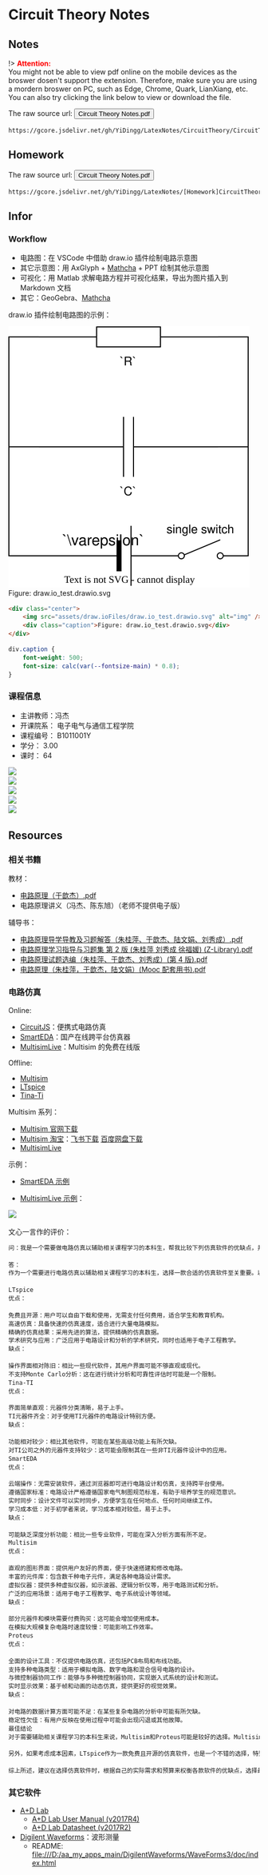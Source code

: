 # Circuit Theory Notes

## Notes

!> **<span style='color:red'>Attention:</span>**<br>
You might not be able to view pdf online on the mobile devices as the broswer dosen't support the extension. Therefore, make sure you are using a mordern broswer on PC, such as Edge, Chrome, Quark, LianXiang, etc. You can also try clicking the link below to view or download
the file.

The raw source url: <button onclick="window.open('https://gcore.jsdelivr.net/gh/YiDingg/LatexNotes/CircuitTheory/CircuitTheoryNotes.pdf')" type="button">Circuit Theory Notes.pdf</button>

```pdf
https://gcore.jsdelivr.net/gh/YiDingg/LatexNotes/CircuitTheory/CircuitTheoryNotes.pdf
```

## Homework

The raw source url: <button onclick="window.open('https://gcore.jsdelivr.net/gh/YiDingg/LatexNotes/[Homework]CircuitTheory/HomeworkOfCircuitTheory.pdf')" type="button">Circuit Theory Notes.pdf</button>

```pdf
https://gcore.jsdelivr.net/gh/YiDingg/LatexNotes/[Homework]CircuitTheory/HomeworkOfCircuitTheory.pdf
```

## Infor

### Workflow

-   电路图：在 VSCode 中借助 draw.io 插件绘制电路示意图
-   其它示意图：用 AxGlyph + [Mathcha](https://www.mathcha.io/editor) + PPT 绘制其他示意图
-   可视化：用 Matlab 求解电路方程并可视化结果，导出为图片插入到 Markdown 文档
-   其它：GeoGebra、[Mathcha](https://www.mathcha.io/editor)

draw.io 插件绘制电路图的示例：

<div class='center'><img src='Notes/MajorCourses/CircuitTheory/assets/draw.io_test.drawio.svg' alt='img'/>
<div class='caption'>Figure: draw.io_test.drawio.svg</div></div>

```html
<div class="center">
    <img src="assets/draw.ioFiles/draw.io_test.drawio.svg" alt="img" />
    <div class="caption">Figure: draw.io_test.drawio.svg</div>
</div>
```

```css
div.caption {
    font-weight: 500;
    font-size: calc(var(--fontsize-main) * 0.8);
}
```

### 课程信息

-   主讲教师：冯杰
-   开课院系： 电子电气与通信工程学院
-   课程编号： B1011001Y
-   学分： 3.00
-   课时： 64

<!-- <div class="center"><img src="https://imagebank-0.oss-cn-beijing.aliyuncs.com/VS-PicGo/2024-08-27-10-30-24_CircuitTheoryNotes(0)-Preparations.png"/></div> -->
<div class="center"><img src="https://imagebank-0.oss-cn-beijing.aliyuncs.com/VS-PicGo/2024-08-27-10-39-39_CircuitTheoryNotes(0)-Preparations.jpg"/></div>
<div class="center"><img src="https://imagebank-0.oss-cn-beijing.aliyuncs.com/VS-PicGo/2024-08-27-10-17-18_CircuitTheoryNotes(0)-Preparations.jpg"/></div>
<div class="center"><img src="https://imagebank-0.oss-cn-beijing.aliyuncs.com/VS-PicGo/2024-08-27-11-05-16_CircuitTheoryNotes(0)-Preparations.png"/></div>

<div class="center"><img src="https://imagebank-0.oss-cn-beijing.aliyuncs.com/VS-PicGo/2024-08-27-10-15-24_CircuitTheoryNotes(0)-Preparations.jpg"/></div>

<div class="center"><img src="https://imagebank-0.oss-cn-beijing.aliyuncs.com/VS-PicGo/2024-08-29-13-13-40_CircuitTheoryNotes(0)-Preparations.jpg"/></div>

<!-- <div class="center"><img src="https://imagebank-0.oss-cn-beijing.aliyuncs.com/VS-PicGo/2024-08-27-17-37-36_CircuitTheoryNotes(0)-Preparations.jpg"/></div>
 -->

## Resources

### 相关书籍

教材：

-   [电路原理（于歆杰）.pdf](https://s.b1n.net/2eH2q)
-   电路原理讲义（冯杰、陈东旭）（老师不提供电子版）

辅导书：

-   [电路原理导学导教及习题解答（朱桂萍、于歆杰、陆文娟、刘秀成）.pdf](https://s.b1n.net/4kGFu)
-   [电路原理学习指导与习题集 第 2 版 (朱桂萍 刘秀成 徐福媛) (Z-Library).pdf](https://www.writebug.com/static/uploads/2024/8/27/bdf7b26c0f4342845a66054cccd6cdc1.pdf)
-   [电路原理试题选编（朱桂萍、于歆杰、刘秀成）(第 4 版).pdf](https://s.b1n.net/OSmef)
-   [电路原理（朱桂萍，于歆杰，陆文娟）(Mooc 配套用书).pdf](https://s.b1n.net/6Smsc)

### 电路仿真

Online:

-   [CircuitJS](https://www.eetree.cn/circuitjs/circuitjs.html)：便携式电路仿真
-   [SmartEDA](https://www.ismarteda.com/)：国产在线跨平台仿真器
-   [MultisimLive](https://www.multisim.com/get-started/)：Multisim 的免费在线版

Offline:

-   [Multisim](https://www.ni.com/zh-cn/support/downloads/software-products/download.multisim.html#452133)
-   [LTspice](https://www.analog.com/en/design-center/design-tools-and-calculators/ltspice-simulator.html)
-   [Tina-Ti](https://www.ti.com/tool/TINA-TI)

Multisim 系列：

-   [Multisim 官网下载](https://www.ni.com/zh-cn/support/downloads/software-products/download.multisim.html#452133)
-   [Multisim 淘宝](https://item.taobao.com/item.htm?spm=a21n57.1.item.1.5cdf523cnkKNJE&priceTId=2147806317247600582073947e9e5c)：[飞书下载](https://h2t5pqlfw1.feishu.cn/drive/folder/UyWcfUlc9leIfKdUj5zcdDwTn9d) [百度网盘下载](https://pan.baidu.com/s/1GVF6j89qCSGBTj86KVeMFA?pwd=1234)
-   [MultisimLive](https://www.multisim.com/get-started/)

示例：

-   [SmartEDA 示例](https://www.ismarteda.com/)

-   [MultisimLive 示例](https://www.multisim.com/content/a3jq2FvzzNdfuU4dPYQDsV/circuittest/open/)：
<div class="center"><img src="https://imagebank-0.oss-cn-beijing.aliyuncs.com/VS-PicGo/2024-08-23-00-55-48_CircuitTheoryNotes(0)-Preparations.jpg"/></div>

文心一言作的评价：

```txt
问：我是一个需要做电路仿真以辅助相关课程学习的本科生，帮我比较下列仿真软件的优缺点，并给出最佳结论：LTspice、tina-ti、SmartEDA、Multisim、Proteus

答：
作为一个需要进行电路仿真以辅助相关课程学习的本科生，选择一款合适的仿真软件至关重要。以下是对LTspice、Tina-TI、SmartEDA、Multisim和Proteus这五款仿真软件的优缺点比较，以及给出的最佳结论。

LTspice
优点：

免费且开源：用户可以自由下载和使用，无需支付任何费用，适合学生和教育机构。
高速仿真：具备快速的仿真速度，适合进行大量电路模拟。
精确的仿真结果：采用先进的算法，提供精确的仿真数据。
学术研究与应用：广泛应用于电路设计和分析的学术研究，同时也适用于电子工程教学。
缺点：

操作界面相对陈旧：相比一些现代软件，其用户界面可能不够直观或现代。
不支持Monte Carlo分析：这在进行统计分析和可靠性评估时可能是一个限制。
Tina-TI
优点：

界面简单直观：元器件分类清晰，易于上手。
TI元器件齐全：对于使用TI元器件的电路设计特别方便。
缺点：

功能相对较少：相比其他软件，可能在某些高级功能上有所欠缺。
对TI公司之外的元器件支持较少：这可能会限制其在一些非TI元器件设计中的应用。
SmartEDA
优点：

云端操作：无需安装软件，通过浏览器即可进行电路设计和仿真，支持跨平台使用。
遵循国家标准：电路设计严格遵循国家电气制图规范标准，有助于培养学生的规范意识。
实时同步：设计文件可以实时同步，方便学生在任何地点、任何时间继续工作。
学习成本低：对于初学者来说，学习成本相对较低，易于上手。
缺点：

可能缺乏深度分析功能：相比一些专业软件，可能在深入分析方面有所不足。
Multisim
优点：

直观的图形界面：提供用户友好的界面，便于快速搭建和修改电路。
丰富的元件库：包含数千种电子元件，满足各种电路设计需求。
虚拟仪器：提供多种虚拟仪器，如示波器、逻辑分析仪等，用于电路测试和分析。
广泛的应用场景：适用于电子工程教学、电子系统设计等领域。
缺点：

部分元器件和模块需要付费购买：这可能会增加使用成本。
在模拟大规模复杂电路时速度较慢：可能影响工作效率。
Proteus
优点：

全面的设计工具：不仅提供电路仿真，还包括PCB布局和布线功能。
支持多种电路类型：适用于模拟电路、数字电路和混合信号电路的设计。
与微控制器协同工作：能够与多种微控制器协同，实现嵌入式系统的设计和测试。
实时显示效果：基于帧和动画的动态仿真，提供更好的视觉效果。
缺点：

对电路的数据计算方面可能不足：在某些复杂电路的分析中可能有所欠缺。
稳定性欠佳：有用户反映在使用过程中可能会出现闪退或其他故障。
最佳结论
对于需要辅助相关课程学习的本科生来说，Multisim和Proteus可能是较好的选择。Multisim以其直观的图形界面、丰富的元件库和虚拟仪器功能，能够满足大部分电路设计和仿真的需求，特别适用于电子工程教学。而Proteus则以其全面的设计工具、支持多种电路类型和与微控制器的协同工作能力，在嵌入式系统设计和测试方面具有显著优势。两者各有千秋，具体选择可根据个人兴趣、课程需求和项目特点来决定。

另外，如果考虑成本因素，LTspice作为一款免费且开源的仿真软件，也是一个不错的选择，特别适合预算有限的学生和教育机构。而SmartEDA则以其云端操作和实时同步的特点，为那些需要跨平台使用或经常在不同地点工作的学生提供了便利。

综上所述，建议在选择仿真软件时，根据自己的实际需求和预算来权衡各款软件的优缺点，选择最适合自己的工具。
```

### 其它软件

-   [A+D Lab](https://www.x-cloud.cc/)
    -   [A+D Lab User Manual (v2017R4)](https://www.writebug.com/static/uploads/2024/8/29/2948871fe297835be2646d1367b38999.pdf)
    -   [A+D Lab Datasheet (v2017R2)](https://www.writebug.com/static/uploads/2024/8/29/7c45b7b2e2883c97f97e28e6a1a14c09.pdf)
-   [Digilent Waveforms](https://cloud.digilent.com/myproducts/waveform?pc=1&tab=2)：波形测量
    -   README: [file:///D:/aa_my_apps_main/DigilentWaveforms/WaveForms3/doc/index.html]()
